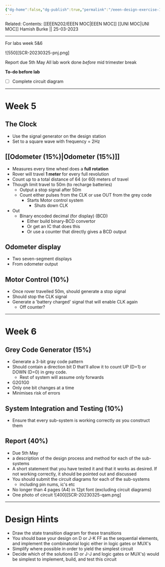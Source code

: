 ```yaml
---
{"dg-home":false,"dg-publish":true,"permalink":"/eeen-design-exercise-1/","dgPassFrontmatter":true}
---
```


Related: 
Contents: [[EEEN202/EEEN MOC\|EEEN MOC]]
[[UNI MOC\|UNI MOC]]
Hamish Burke || 25-03-2023
***
For labs week 5&6

![550][SCR-20230325-pnj.png]

Report due 5th May
All lab work done *before* mid trimester break


**To-do before lab**
- [ ] Complete circuit diagram


***

# Week 5

## The Clock
- Use the signal generator on the design station
- Set to a square wave with frequency = 2Hz

## [[Odometer (15%)\|Odometer (15%)]]
- Measures every time wheel does a **full rotation**
- Rover will travel **1 meter** for every full revolution
- Count up to a total distance of 64 (or 60) meters of travel
- Though limit travel to 50m (to recharge batteries)
	- Output a stop signal after 50m
	- Count either pulses from the CLK or use OUT from the grey code
		- Starts Motor control system
			- Shuts down CLK
- Out
	- Binary encoded decimal (for display) (BCD)
		- Either build binary-BCD convertor
		- Or get an IC that does this
		- Or use a counter that directly gives a BCD output

## Odometer display
- Two seven-segment displays
- From odometer output

## Motor Control (10%)
- Once rover travelled 50m, should generate a stop signal
- Should stop the CLK signal 
- Generate a 'battery charged' signal that will enable CLK again
	- Off counter?


***

# Week 6

## Grey Code Generator (15%)
- Generate a 3-bit gray code pattern
- Should contain a direction bit D that'll allow it to count UP (D=1) or DOWN (D=0) in grey code.
	- Rest of system will assume only forwards
- G2G1G0
- Only one bit changes at a time
- Minimises risk of errors

## System Integration and Testing (10%)
- Ensure that every sub-system is working correctly *as* you construct them

## Report (40%)
- Due 5th May
- a description of the design process and method for each of the sub-systems
- A short statement that you have tested it and that it works as desired. If not working correctly, it should be pointed out and discussed
- You should submit the circuit diagrams for each of the sub-systems
	- including pin nums, ic's etc
- No longer than 4 pages (A4) in 12pt font (excluding circuit diagrams)
- One photo of circuit 
![400][SCR-20230325-qam.png]


***


# Design Hints
- Draw the state transition diagram for these transitions
- You should base your design on D or J-K FF as the sequential elements, and implement the combinatorial logic either in logic gates or MUX's
- Simplify where possible in order to yield the simplest circuit
- Decide which of the solutions (D or J-J and logic gates or MUX's) would be simplest to implement, build, and test this circuit






